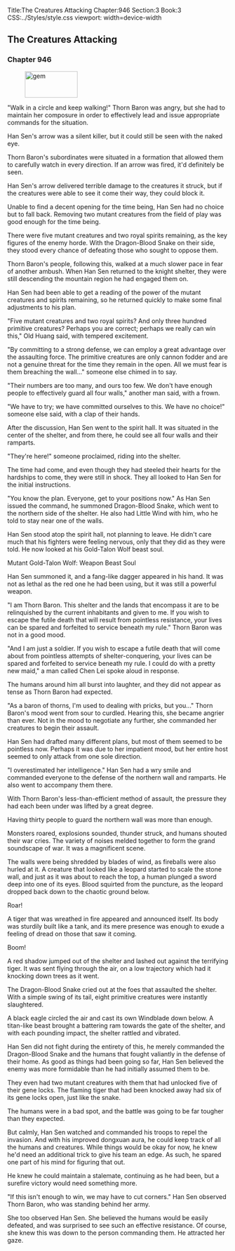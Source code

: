 Title:The Creatures Attacking 
Chapter:946 
Section:3 
Book:3 
CSS:../Styles/style.css 
viewport: width=device-width
  
## The Creatures Attacking
### Chapter 946
  
<figure>
	<img src="../Images/gem.gif" alt="gem" id="gem" width="120" height="60" />
</figure>
  

  
"Walk in a circle and keep walking!" Thorn Baron was angry, but she had to maintain her composure in order to effectively lead and issue appropriate commands for the situation.

Han Sen's arrow was a silent killer, but it could still be seen with the naked eye.

Thorn Baron's subordinates were situated in a formation that allowed them to carefully watch in every direction. If an arrow was fired, it'd definitely be seen.

Han Sen's arrow delivered terrible damage to the creatures it struck, but if the creatures were able to see it come their way, they could block it.

Unable to find a decent opening for the time being, Han Sen had no choice but to fall back. Removing two mutant creatures from the field of play was good enough for the time being.

There were five mutant creatures and two royal spirits remaining, as the key figures of the enemy horde. With the Dragon-Blood Snake on their side, they stood every chance of defeating those who sought to oppose them.

Thorn Baron's people, following this, walked at a much slower pace in fear of another ambush. When Han Sen returned to the knight shelter, they were still descending the mountain region he had engaged them on.

Han Sen had been able to get a reading of the power of the mutant creatures and spirits remaining, so he returned quickly to make some final adjustments to his plan.

"Five mutant creatures and two royal spirits? And only three hundred primitive creatures? Perhaps you are correct; perhaps we really can win this," Old Huang said, with tempered excitement.

"By committing to a strong defense, we can employ a great advantage over the assaulting force. The primitive creatures are only cannon fodder and are not a genuine threat for the time they remain in the open. All we must fear is them breaching the wall..." someone else chimed in to say.

"Their numbers are too many, and ours too few. We don't have enough people to effectively guard all four walls," another man said, with a frown.

"We have to try; we have committed ourselves to this. We have no choice!" someone else said, with a clap of their hands.

After the discussion, Han Sen went to the spirit hall. It was situated in the center of the shelter, and from there, he could see all four walls and their ramparts.

"They're here!" someone proclaimed, riding into the shelter.

The time had come, and even though they had steeled their hearts for the hardships to come, they were still in shock. They all looked to Han Sen for the initial instructions.

"You know the plan. Everyone, get to your positions now." As Han Sen issued the command, he summoned Dragon-Blood Snake, which went to the northern side of the shelter. He also had Little Wind with him, who he told to stay near one of the walls.

Han Sen stood atop the spirit hall, not planning to leave. He didn't care much that his fighters were feeling nervous, only that they did as they were told. He now looked at his Gold-Talon Wolf beast soul.

Mutant Gold-Talon Wolf: Weapon Beast Soul

Han Sen summoned it, and a fang-like dagger appeared in his hand. It was not as lethal as the red one he had been using, but it was still a powerful weapon.

"I am Thorn Baron. This shelter and the lands that encompass it are to be relinquished by the current inhabitants and given to me. If you wish to escape the futile death that will result from pointless resistance, your lives can be spared and forfeited to service beneath my rule." Thorn Baron was not in a good mood.

"And I am just a soldier. If you wish to escape a futile death that will come about from pointless attempts of shelter-conquering, your lives can be spared and forfeited to service beneath my rule. I could do with a pretty new maid," a man called Chen Lei spoke aloud in response.

The humans around him all burst into laughter, and they did not appear as tense as Thorn Baron had expected.

"As a baron of thorns, I'm used to dealing with pricks, but you..." Thorn Baron's mood went from sour to curdled. Hearing this, she became angrier than ever. Not in the mood to negotiate any further, she commanded her creatures to begin their assault.

Han Sen had drafted many different plans, but most of them seemed to be pointless now. Perhaps it was due to her impatient mood, but her entire host seemed to only attack from one sole direction.

"I overestimated her intelligence." Han Sen had a wry smile and commanded everyone to the defense of the northern wall and ramparts. He also went to accompany them there.

With Thorn Baron's less-than-efficient method of assault, the pressure they had each been under was lifted by a great degree.

Having thirty people to guard the northern wall was more than enough.

Monsters roared, explosions sounded, thunder struck, and humans shouted their war cries. The variety of noises melded together to form the grand soundscape of war. It was a magnificent scene.

The walls were being shredded by blades of wind, as fireballs were also hurled at it. A creature that looked like a leopard started to scale the stone wall, and just as it was about to reach the top, a human plunged a sword deep into one of its eyes. Blood squirted from the puncture, as the leopard dropped back down to the chaotic ground below.

Roar!

A tiger that was wreathed in fire appeared and announced itself. Its body was sturdily built like a tank, and its mere presence was enough to exude a feeling of dread on those that saw it coming.

Boom!

A red shadow jumped out of the shelter and lashed out against the terrifying tiger. It was sent flying through the air, on a low trajectory which had it knocking down trees as it went.

The Dragon-Blood Snake cried out at the foes that assaulted the shelter. With a simple swing of its tail, eight primitive creatures were instantly slaughtered.

A black eagle circled the air and cast its own Windblade down below. A titan-like beast brought a battering ram towards the gate of the shelter, and with each pounding impact, the shelter rattled and vibrated.

Han Sen did not fight during the entirety of this, he merely commanded the Dragon-Blood Snake and the humans that fought valiantly in the defense of their home. As good as things had been going so far, Han Sen believed the enemy was more formidable than he had initially assumed them to be.

They even had two mutant creatures with them that had unlocked five of their gene locks. The flaming tiger that had been knocked away had six of its gene locks open, just like the snake.

The humans were in a bad spot, and the battle was going to be far tougher than they expected.

But calmly, Han Sen watched and commanded his troops to repel the invasion. And with his improved dongxuan aura, he could keep track of all the humans and creatures. While things would be okay for now, he knew he'd need an additional trick to give his team an edge. As such, he spared one part of his mind for figuring that out.

He knew he could maintain a stalemate, continuing as he had been, but a surefire victory would need something more.

"If this isn't enough to win, we may have to cut corners." Han Sen observed Thorn Baron, who was standing behind her army.

She too observed Han Sen. She believed the humans would be easily defeated, and was surprised to see such an effective resistance. Of course, she knew this was down to the person commanding them. He attracted her gaze.